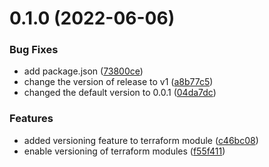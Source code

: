# 0.1.0 (2022-06-06)


### Bug Fixes

* add package.json ([73800ce](https://github.com/EddieHubCommunity/LinkFree/commit/73800cee0d2205d64762ebf72668deb3a6c58049))
* change the version of release to v1 ([a8b77c5](https://github.com/EddieHubCommunity/LinkFree/commit/a8b77c527dac5689083c525a0fe3a5914b6053bc))
* changed the default version to 0.0.1 ([04da7dc](https://github.com/EddieHubCommunity/LinkFree/commit/04da7dce2e3d67608651cf1ac5e8ea6246f288ce))


### Features

* added versioning feature to terraform module ([c46bc08](https://github.com/EddieHubCommunity/LinkFree/commit/c46bc08d6324aabe5ea71f13495b3e7a7dff9f11))
* enable versioning of terraform modules ([f55f411](https://github.com/EddieHubCommunity/LinkFree/commit/f55f4119f65c6cd86cfde77d7572788a15b98e8b))



